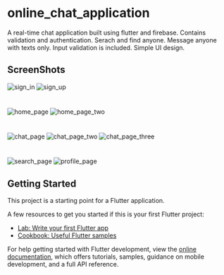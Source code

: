 # online_chat_application

A real-time chat application built using flutter and firebase. Contains validation and authentication. 
Serach and find anyone. Message anyone with texts only. Input validation is included. Simple UI design.

## ScreenShots


![sign_in](https://github.com/mathiaswakgari/chat_application/assets/104831041/42ad66a6-820c-48cd-81d6-ea454c6dfa8d)
![sign_up](https://github.com/mathiaswakgari/chat_application/assets/104831041/55993fad-249b-4b1a-80b3-070fe9950068)

#

![home_page](https://github.com/mathiaswakgari/chat_application/assets/104831041/e21a0f4a-87a4-4a4a-ae65-5d3741e864ee)
![home_page_two](https://github.com/mathiaswakgari/chat_application/assets/104831041/eb2876cb-8f31-43cb-8220-71edc4c36558)

#

![chat_page](https://github.com/mathiaswakgari/chat_application/assets/104831041/f09e12d7-9d28-4db1-9b82-711f784b2d8b)
![chat_page_two](https://github.com/mathiaswakgari/chat_application/assets/104831041/dd87b7a9-5e43-4635-862d-58a3d3ea50e4)
![chat_page_three](https://github.com/mathiaswakgari/chat_application/assets/104831041/e2886862-ab14-4a49-9546-085524b7e0ca)

#

![search_page](https://github.com/mathiaswakgari/chat_application/assets/104831041/229f6a65-5828-4d1d-b568-3dc083ca7e00)
![profile_page](https://github.com/mathiaswakgari/chat_application/assets/104831041/2c5628c7-73f6-4d7e-8595-ce14259862c8)





## Getting Started

This project is a starting point for a Flutter application.

A few resources to get you started if this is your first Flutter project:

- [Lab: Write your first Flutter app](https://docs.flutter.dev/get-started/codelab)
- [Cookbook: Useful Flutter samples](https://docs.flutter.dev/cookbook)

For help getting started with Flutter development, view the
[online documentation](https://docs.flutter.dev/), which offers tutorials,
samples, guidance on mobile development, and a full API reference.
